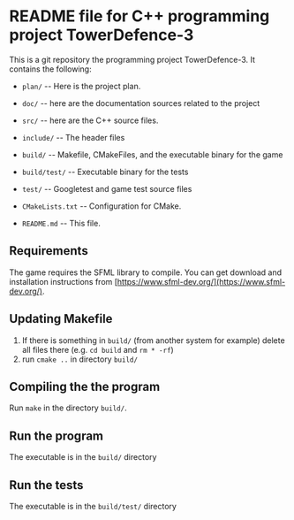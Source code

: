 # README file for C++ programming project TowerDefence-3

This is a git repository the programming project TowerDefence-3.
It contains the following:

  * `plan/` -- Here is the project plan.

  * `doc/` -- here are the documentation sources related to the project

  * `src/` -- here are the C++ source files. 
  
  * `include/` -- The header files
  
  * `build/` -- Makefile, CMakeFiles, and the executable binary for the game
 
  * `build/test/` -- Executable binary for the tests

  * `test/` -- Googletest and game test source files 

  * `CMakeLists.txt` -- Configuration for CMake.
  
  * `README.md` -- This file.

## Requirements
The game requires the SFML library to compile. You can get download and installation instructions from [https://www.sfml-dev.org/](https://www.sfml-dev.org/).

## Updating Makefile
1. If there is something in `build/` (from another system for example) delete all files there (e.g. `cd build` and `rm * -rf`)
2. run `cmake ..` in directory `build/`

## Compiling the the program
Run `make` in the directory `build/`.

## Run the program
The executable is in the `build/` directory

## Run the tests
The executable is in the `build/test/` directory